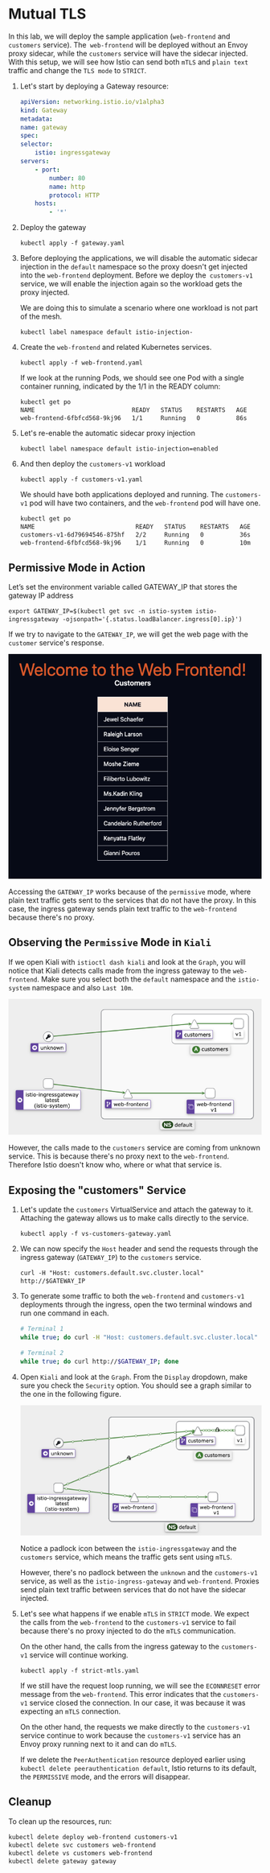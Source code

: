 # Mutual TLS
In this lab, we will deploy the sample application (`web-frontend` and `customers` service). The` web-frontend` will be deployed without an Envoy proxy sidecar, while the `customers` service will have the sidecar injected. With this setup, we will see how Istio can send both `mTLS` and `plain text` traffic and change the `TLS mode` to `STRICT`.

1. Let's start by deploying a Gateway resource:

    ```yaml
    apiVersion: networking.istio.io/v1alpha3
    kind: Gateway
    metadata:
    name: gateway
    spec:
    selector:
        istio: ingressgateway
    servers:
        - port:
            number: 80
            name: http
            protocol: HTTP
        hosts:
            - '*'
    ```

2. Deploy the gateway
    ```
    kubectl apply -f gateway.yaml
    ```

3. Before deploying the applications, we will disable the automatic sidecar injection in the `default` namespace so the proxy doesn't get injected into the `web-frontend` deployment. Before we deploy the` customers-v1` service, we will enable the injection again so the workload gets the proxy injected.

    We are doing this to simulate a scenario where one workload is not part of the mesh.

    ```
    kubectl label namespace default istio-injection-
    ```
4. Create the `web-frontend` and related Kubernetes services.

    ```
    kubectl apply -f web-frontend.yaml
    ```

    If we look at the running Pods, we should see one Pod with a single container running, indicated by the 1/1 in the READY column:

    ```
    kubectl get po
    NAME                           READY   STATUS    RESTARTS   AGE
    web-frontend-6fbfcd568-9kj96   1/1     Running   0          86s
    ```
5. Let's re-enable the automatic sidecar proxy injection

    ```
    kubectl label namespace default istio-injection=enabled
    ```
6. And then deploy the `customers-v1` workload
    ```
    kubectl apply -f customers-v1.yaml
    ```
    We should have both applications deployed and running. The `customers-v1` pod will have two containers, and the `web-frontend` pod will have one.

    ```
    kubectl get po
    NAME                            READY   STATUS    RESTARTS   AGE
    customers-v1-6d79694546-875hf   2/2     Running   0          36s
    web-frontend-6fbfcd568-9kj96    1/1     Running   0          10m
    ```

## Permissive Mode in Action

Let’s set the environment variable called GATEWAY_IP that stores the gateway IP address

```
export GATEWAY_IP=$(kubectl get svc -n istio-system istio-ingressgateway -ojsonpath='{.status.loadBalancer.ingress[0].ip}')
```

If we try to navigate to the `GATEWAY_IP`, we will get the web page with the `customer` service's response.

![Alt text](image.png)

Accessing the `GATEWAY_IP` works because of the `permissive` mode, where plain text traffic gets sent to the services that do not have the proxy. In this case, the ingress gateway sends plain text traffic to the `web-frontend` because there's no proxy.

## Observing the `Permissive` Mode in `Kiali`

If we open Kiali with `istioctl dash kiali` and look at the `Graph`, you will notice that Kiali detects calls made from the ingress gateway to the `web-frontend`. Make sure you select both the `default` namespace and the `istio-system` namespace and also `Last 10m`.

![Alt text](image-1.png)

However, the calls made to the `customers` service are coming from unknown service. This is because there's no proxy next to the `web-frontend`. Therefore Istio doesn't know who, where or what that service is.

## Exposing the "customers" Service

1. Let's update the `customers` VirtualService and attach the gateway to it. Attaching the gateway allows us to make calls directly to the service.

    ```
    kubectl apply -f vs-customers-gateway.yaml
    ```
2. We can now specify the `Host` header and send the requests through the ingress gateway (`GATEWAY_IP`) to the `customers` service.

    ```
    curl -H "Host: customers.default.svc.cluster.local" http://$GATEWAY_IP
    ```
3. To generate some traffic to both the `web-frontend` and `customers-v1` deployments through the ingress, open the two terminal windows and run one command in each.

    ```sh
    # Terminal 1
    while true; do curl -H "Host: customers.default.svc.cluster.local" http://$GATEWAY_IP; done
    ```

    ```sh
    # Terminal 2
    while true; do curl ht‌tp://$GATEWAY_IP; done
    ```
4. Open `Kiali` and look at the `Graph`. From the `Display` dropdown, make sure you check the `Security` option. You should see a graph similar to the one in the following figure.

    ![Alt text](image-2.png)


    Notice a padlock icon between the `istio-ingressgateway` and the `customers` service, which means the traffic gets sent using `mTLS`.

    However, there's no padlock between the `unknown` and the `customers-v1` service, as well as the `istio-ingress-gateway` and `web-frontend`. Proxies send plain text traffic between services that do not have the sidecar injected. 

5. Let's see what happens if we enable `mTLS` in `STRICT` mode. We expect the calls from the `web-frontend` to the `customers-v1` service to fail because there's no proxy injected to do the `mTLS` communication.

    On the other hand, the calls from the ingress gateway to the `customers-v1` service will continue working.

    ```
    kubectl apply -f strict-mtls.yaml
    ```
    If we still have the request loop running, we will see the `ECONNRESET` error message from the `web-frontend`. This error indicates that the `customers-v1` service closed the connection. In our case, it was because it was expecting an `mTLS` connection.

    On the other hand, the requests we make directly to the `customers-v1` service continue to work because the `customers-v1` service has an Envoy proxy running next to it and can do `mTLS`.

    If we delete the `PeerAuthentication` resource deployed earlier using `kubectl delete peerauthentication default`, Istio returns to its default, the `PERMISSIVE` mode, and the errors will disappear.

## Cleanup

To clean up the resources, run:

```
kubectl delete deploy web-frontend customers-v1
kubectl delete svc customers web-frontend
kubectl delete vs customers web-frontend
kubectl delete gateway gateway
```